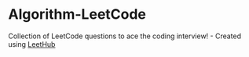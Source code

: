 # Algorithm-LeetCode
Collection of LeetCode questions to ace the coding interview! - Created using [LeetHub](https://github.com/QasimWani/LeetHub)
